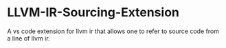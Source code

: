 # LLVM-IR-Sourcing-Extension
A vs code extension for llvm ir that allows one to refer to source code from a line of llvm ir.
